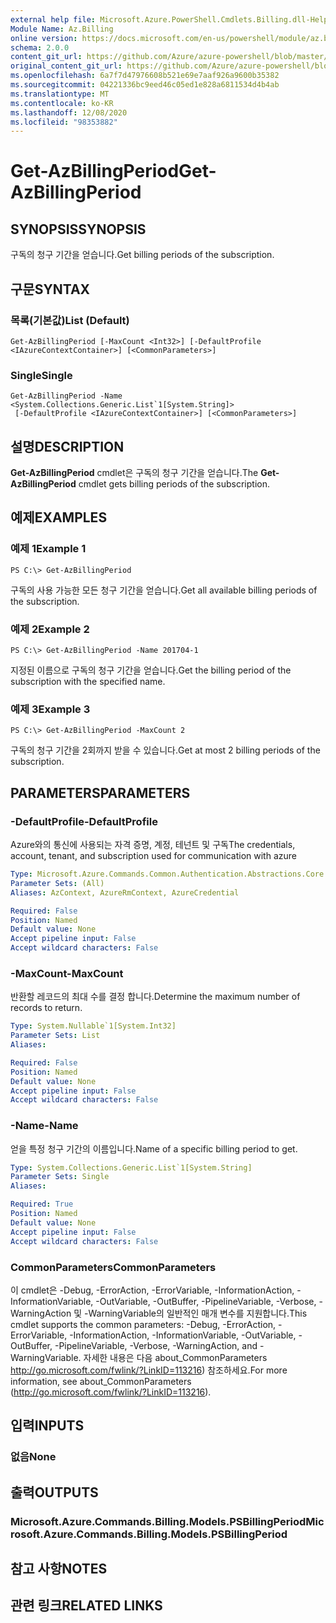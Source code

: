 ```yaml
---
external help file: Microsoft.Azure.PowerShell.Cmdlets.Billing.dll-Help.xml
Module Name: Az.Billing
online version: https://docs.microsoft.com/en-us/powershell/module/az.billing/get-azbillingperiod
schema: 2.0.0
content_git_url: https://github.com/Azure/azure-powershell/blob/master/src/Billing/Billing/help/Get-AzBillingPeriod.md
original_content_git_url: https://github.com/Azure/azure-powershell/blob/master/src/Billing/Billing/help/Get-AzBillingPeriod.md
ms.openlocfilehash: 6a7f7d47976608b521e69e7aaf926a9600b35382
ms.sourcegitcommit: 04221336bc9eed46c05ed1e828a6811534d4b4ab
ms.translationtype: MT
ms.contentlocale: ko-KR
ms.lasthandoff: 12/08/2020
ms.locfileid: "98353882"
---
```

# <span data-ttu-id="55d0b-101">Get-AzBillingPeriod</span><span class="sxs-lookup"><span data-stu-id="55d0b-101">Get-AzBillingPeriod</span></span>

## <span data-ttu-id="55d0b-102">SYNOPSIS</span><span class="sxs-lookup"><span data-stu-id="55d0b-102">SYNOPSIS</span></span>
<span data-ttu-id="55d0b-103">구독의 청구 기간을 얻습니다.</span><span class="sxs-lookup"><span data-stu-id="55d0b-103">Get billing periods of the subscription.</span></span>

## <span data-ttu-id="55d0b-104">구문</span><span class="sxs-lookup"><span data-stu-id="55d0b-104">SYNTAX</span></span>

### <span data-ttu-id="55d0b-105">목록(기본값)</span><span class="sxs-lookup"><span data-stu-id="55d0b-105">List (Default)</span></span>
```
Get-AzBillingPeriod [-MaxCount <Int32>] [-DefaultProfile <IAzureContextContainer>] [<CommonParameters>]
```

### <span data-ttu-id="55d0b-106">Single</span><span class="sxs-lookup"><span data-stu-id="55d0b-106">Single</span></span>
```
Get-AzBillingPeriod -Name <System.Collections.Generic.List`1[System.String]>
 [-DefaultProfile <IAzureContextContainer>] [<CommonParameters>]
```

## <span data-ttu-id="55d0b-107">설명</span><span class="sxs-lookup"><span data-stu-id="55d0b-107">DESCRIPTION</span></span>
<span data-ttu-id="55d0b-108">**Get-AzBillingPeriod** cmdlet은 구독의 청구 기간을 얻습니다.</span><span class="sxs-lookup"><span data-stu-id="55d0b-108">The **Get-AzBillingPeriod** cmdlet gets billing periods of the subscription.</span></span>

## <span data-ttu-id="55d0b-109">예제</span><span class="sxs-lookup"><span data-stu-id="55d0b-109">EXAMPLES</span></span>

### <span data-ttu-id="55d0b-110">예제 1</span><span class="sxs-lookup"><span data-stu-id="55d0b-110">Example 1</span></span>
```
PS C:\> Get-AzBillingPeriod
```

<span data-ttu-id="55d0b-111">구독의 사용 가능한 모든 청구 기간을 얻습니다.</span><span class="sxs-lookup"><span data-stu-id="55d0b-111">Get all available billing periods of the subscription.</span></span>

### <span data-ttu-id="55d0b-112">예제 2</span><span class="sxs-lookup"><span data-stu-id="55d0b-112">Example 2</span></span>
```
PS C:\> Get-AzBillingPeriod -Name 201704-1
```

<span data-ttu-id="55d0b-113">지정된 이름으로 구독의 청구 기간을 얻습니다.</span><span class="sxs-lookup"><span data-stu-id="55d0b-113">Get the billing period of the subscription with the specified name.</span></span>

### <span data-ttu-id="55d0b-114">예제 3</span><span class="sxs-lookup"><span data-stu-id="55d0b-114">Example 3</span></span>
```
PS C:\> Get-AzBillingPeriod -MaxCount 2
```

<span data-ttu-id="55d0b-115">구독의 청구 기간을 2회까지 받을 수 있습니다.</span><span class="sxs-lookup"><span data-stu-id="55d0b-115">Get at most 2 billing periods of the subscription.</span></span>

## <span data-ttu-id="55d0b-116">PARAMETERS</span><span class="sxs-lookup"><span data-stu-id="55d0b-116">PARAMETERS</span></span>

### <span data-ttu-id="55d0b-117">-DefaultProfile</span><span class="sxs-lookup"><span data-stu-id="55d0b-117">-DefaultProfile</span></span>
<span data-ttu-id="55d0b-118">Azure와의 통신에 사용되는 자격 증명, 계정, 테넌트 및 구독</span><span class="sxs-lookup"><span data-stu-id="55d0b-118">The credentials, account, tenant, and subscription used for communication with azure</span></span>

```yaml
Type: Microsoft.Azure.Commands.Common.Authentication.Abstractions.Core.IAzureContextContainer
Parameter Sets: (All)
Aliases: AzContext, AzureRmContext, AzureCredential

Required: False
Position: Named
Default value: None
Accept pipeline input: False
Accept wildcard characters: False
```

### <span data-ttu-id="55d0b-119">-MaxCount</span><span class="sxs-lookup"><span data-stu-id="55d0b-119">-MaxCount</span></span>
<span data-ttu-id="55d0b-120">반환할 레코드의 최대 수를 결정 합니다.</span><span class="sxs-lookup"><span data-stu-id="55d0b-120">Determine the maximum number of records to return.</span></span>

```yaml
Type: System.Nullable`1[System.Int32]
Parameter Sets: List
Aliases:

Required: False
Position: Named
Default value: None
Accept pipeline input: False
Accept wildcard characters: False
```

### <span data-ttu-id="55d0b-121">-Name</span><span class="sxs-lookup"><span data-stu-id="55d0b-121">-Name</span></span>
<span data-ttu-id="55d0b-122">얻을 특정 청구 기간의 이름입니다.</span><span class="sxs-lookup"><span data-stu-id="55d0b-122">Name of a specific billing period to get.</span></span>

```yaml
Type: System.Collections.Generic.List`1[System.String]
Parameter Sets: Single
Aliases:

Required: True
Position: Named
Default value: None
Accept pipeline input: False
Accept wildcard characters: False
```

### <span data-ttu-id="55d0b-123">CommonParameters</span><span class="sxs-lookup"><span data-stu-id="55d0b-123">CommonParameters</span></span>
<span data-ttu-id="55d0b-124">이 cmdlet은 -Debug, -ErrorAction, -ErrorVariable, -InformationAction, -InformationVariable, -OutVariable, -OutBuffer, -PipelineVariable, -Verbose, -WarningAction 및 -WarningVariable의 일반적인 매개 변수를 지원합니다.</span><span class="sxs-lookup"><span data-stu-id="55d0b-124">This cmdlet supports the common parameters: -Debug, -ErrorAction, -ErrorVariable, -InformationAction, -InformationVariable, -OutVariable, -OutBuffer, -PipelineVariable, -Verbose, -WarningAction, and -WarningVariable.</span></span> <span data-ttu-id="55d0b-125">자세한 내용은 다음 about_CommonParameters http://go.microsoft.com/fwlink/?LinkID=113216) 참조하세요.</span><span class="sxs-lookup"><span data-stu-id="55d0b-125">For more information, see about_CommonParameters (http://go.microsoft.com/fwlink/?LinkID=113216).</span></span>

## <span data-ttu-id="55d0b-126">입력</span><span class="sxs-lookup"><span data-stu-id="55d0b-126">INPUTS</span></span>

### <span data-ttu-id="55d0b-127">없음</span><span class="sxs-lookup"><span data-stu-id="55d0b-127">None</span></span>

## <span data-ttu-id="55d0b-128">출력</span><span class="sxs-lookup"><span data-stu-id="55d0b-128">OUTPUTS</span></span>

### <span data-ttu-id="55d0b-129">Microsoft.Azure.Commands.Billing.Models.PSBillingPeriod</span><span class="sxs-lookup"><span data-stu-id="55d0b-129">Microsoft.Azure.Commands.Billing.Models.PSBillingPeriod</span></span>

## <span data-ttu-id="55d0b-130">참고 사항</span><span class="sxs-lookup"><span data-stu-id="55d0b-130">NOTES</span></span>

## <span data-ttu-id="55d0b-131">관련 링크</span><span class="sxs-lookup"><span data-stu-id="55d0b-131">RELATED LINKS</span></span>
